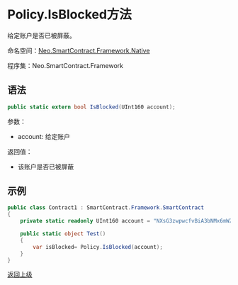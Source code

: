 # Policy.IsBlocked方法

给定账户是否已被屏蔽。

命名空间：[Neo.SmartContract.Framework.Native](../../native.md)

程序集：Neo.SmartContract.Framework

## 语法

```cs
public static extern bool IsBlocked(UInt160 account);
```

参数：

- account: 给定账户

返回值：

- 该账户是否已被屏蔽

## 示例

```cs
public class Contract1 : SmartContract.Framework.SmartContract
{
    private static readonly UInt160 account = "NXsG3zwpwcfvBiA3bNMx6mWZGEro9ZqTqM".ToScriptHash();

    public static object Test()
    {
        var isBlocked= Policy.IsBlocked(account);
    }
}
```
[返回上级](../Policy.md)

